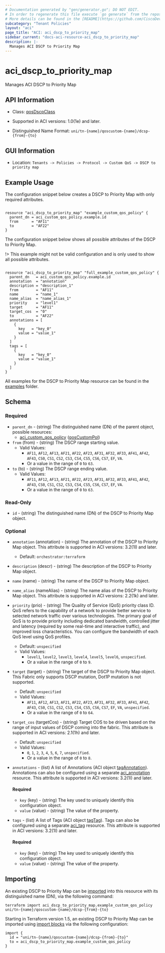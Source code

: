 ```yaml
---
# Documentation generated by "gen/generator.go"; DO NOT EDIT.
# In order to regenerate this file execute `go generate` from the repository root.
# More details can be found in the [README](https://github.com/CiscoDevNet/terraform-provider-aci/blob/master/README.md).
subcategory: "Tenant Policies"
layout: "aci"
page_title: "ACI: aci_dscp_to_priority_map"
sidebar_current: "docs-aci-resource-aci_dscp_to_priority_map"
description: |-
  Manages ACI DSCP to Priority Map
---
```


# aci_dscp_to_priority_map #

Manages ACI DSCP to Priority Map



## API Information ##

* Class: [qosDscpClass](https://pubhub.devnetcloud.com/media/model-doc-latest/docs/app/index.html#/objects/qosDscpClass/overview)

* Supported in ACI versions: 1.0(1e) and later.

* Distinguished Name Format: `uni/tn-{name}/qoscustom-{name}/dcsp-{from}-{to}`

## GUI Information ##

* Location: `Tenants -> Policies -> Protocol -> Custom QoS -> DSCP to priority map`

## Example Usage ##

The configuration snippet below creates a DSCP to Priority Map with only required attributes.

```hcl

resource "aci_dscp_to_priority_map" "example_custom_qos_policy" {
  parent_dn = aci_custom_qos_policy.example.id
  from      = "AF11"
  to        = "AF22"
}

```
The configuration snippet below shows all possible attributes of the DSCP to Priority Map.

!> This example might not be valid configuration and is only used to show all possible attributes.

```hcl

resource "aci_dscp_to_priority_map" "full_example_custom_qos_policy" {
  parent_dn   = aci_custom_qos_policy.example.id
  annotation  = "annotation"
  description = "description_1"
  from        = "AF11"
  name        = "name_1"
  name_alias  = "name_alias_1"
  priority    = "level1"
  target      = "AF11"
  target_cos  = "0"
  to          = "AF22"
  annotations = [
    {
      key   = "key_0"
      value = "value_1"
    }
  ]
  tags = [
    {
      key   = "key_0"
      value = "value_1"
    }
  ]
}

```

All examples for the DSCP to Priority Map resource can be found in the [examples](https://github.com/CiscoDevNet/terraform-provider-aci/tree/master/examples/resources/aci_dscp_to_priority_map) folder.

## Schema ##

### Required ###

* `parent_dn` - (string) The distinguished name (DN) of the parent object, possible resources:
  - [aci_custom_qos_policy](https://registry.terraform.io/providers/CiscoDevNet/aci/latest/docs/resources/custom_qos_policy) ([qosCustomPol](https://pubhub.devnetcloud.com/media/model-doc-latest/docs/app/index.html#/objects/qosCustomPol/overview))
* `from` (from) - (string) The DSCP range starting value.
  - Valid Values:
    * `AF11`, `AF12`, `AF13`, `AF21`, `AF22`, `AF23`, `AF31`, `AF32`, `AF33`, `AF41`, `AF42`, `AF43`, `CS0`, `CS1`, `CS2`, `CS3`, `CS4`, `CS5`, `CS6`, `CS7`, `EF`, `VA`.
    * Or a value in the range of `0` to `63`.
* `to` (to) - (string) The DSCP range ending value.
  - Valid Values:
    * `AF11`, `AF12`, `AF13`, `AF21`, `AF22`, `AF23`, `AF31`, `AF32`, `AF33`, `AF41`, `AF42`, `AF43`, `CS0`, `CS1`, `CS2`, `CS3`, `CS4`, `CS5`, `CS6`, `CS7`, `EF`, `VA`.
    * Or a value in the range of `0` to `63`.

### Read-Only ###

* `id` - (string) The distinguished name (DN) of the DSCP to Priority Map object.

### Optional ###

* `annotation` (annotation) - (string) The annotation of the DSCP to Priority Map object. This attribute is supported in ACI versions: 3.2(1l) and later.
  - Default: `orchestrator:terraform`
* `description` (descr) - (string) The description of the DSCP to Priority Map object.
* `name` (name) - (string) The name of the DSCP to Priority Map object.
* `name_alias` (nameAlias) - (string) The name alias of the DSCP to Priority Map object. This attribute is supported in ACI versions: 2.2(1k) and later.
* `priority` (prio) - (string) The Quality of Service (QoS) priority class ID. QoS refers to the capability of a network to provide better service to selected network traffic over various technologies. The primary goal of QoS is to provide priority including dedicated bandwidth, controlled jitter and latency (required by some real-time and interactive traffic), and improved loss characteristics. You can configure the bandwidth of each QoS level using QoS profiles.
  - Default: `unspecified`
  - Valid Values:
    * `level1`, `level2`, `level3`, `level4`, `level5`, `level6`, `unspecified`.
    * Or a value in the range of `0` to `9`.
* `target` (target) - (string) The target of the DSCP to Priority Map object. This Fabric only supports DSCP mutation, Dot1P mutation is not supported.
  - Default: `unspecified`
  - Valid Values:
    * `AF11`, `AF12`, `AF13`, `AF21`, `AF22`, `AF23`, `AF31`, `AF32`, `AF33`, `AF41`, `AF42`, `AF43`, `CS0`, `CS1`, `CS2`, `CS3`, `CS4`, `CS5`, `CS6`, `CS7`, `EF`, `VA`, `unspecified`.
    * Or a value in the range of `0` to `64`.
* `target_cos` (targetCos) - (string) Target COS to be driven based on the range of input values of DSCP coming into the fabric. This attribute is supported in ACI versions: 2.1(1h) and later.
  - Default: `unspecified`
  - Valid Values:
    * `0`, `1`, `2`, `3`, `4`, `5`, `6`, `7`, `unspecified`.
    * Or a value in the range of `0` to `8`.
* `annotations` - (list) A list of Annotations (ACI object [tagAnnotation](https://pubhub.devnetcloud.com/media/model-doc-latest/docs/app/index.html#/objects/tagAnnotation/overview)). Annotations can also be configured using a separate [aci_annotation](https://registry.terraform.io/providers/CiscoDevNet/aci/latest/docs/resources/annotation) resource. This attribute is supported in ACI versions: 3.2(1l) and later.
  #### Required ####
  
    * `key` (key) - (string) The key used to uniquely identify this configuration object.
    * `value` (value) - (string) The value of the property.
* `tags` - (list) A list of Tags (ACI object [tagTag](https://pubhub.devnetcloud.com/media/model-doc-latest/docs/app/index.html#/objects/tagTag/overview)). Tags can also be configured using a separate [aci_tag](https://registry.terraform.io/providers/CiscoDevNet/aci/latest/docs/resources/tag) resource. This attribute is supported in ACI versions: 3.2(1l) and later.
  #### Required ####
  
    * `key` (key) - (string) The key used to uniquely identify this configuration object.
    * `value` (value) - (string) The value of the property.

## Importing

An existing DSCP to Priority Map can be [imported](https://www.terraform.io/docs/import/index.html) into this resource with its distinguished name (DN), via the following command:

```
terraform import aci_dscp_to_priority_map.example_custom_qos_policy uni/tn-{name}/qoscustom-{name}/dcsp-{from}-{to}
```

Starting in Terraform version 1.5, an existing DSCP to Priority Map can be imported
using [import blocks](https://developer.hashicorp.com/terraform/language/import) via the following configuration:

```
import {
  id = "uni/tn-{name}/qoscustom-{name}/dcsp-{from}-{to}"
  to = aci_dscp_to_priority_map.example_custom_qos_policy
}
```
